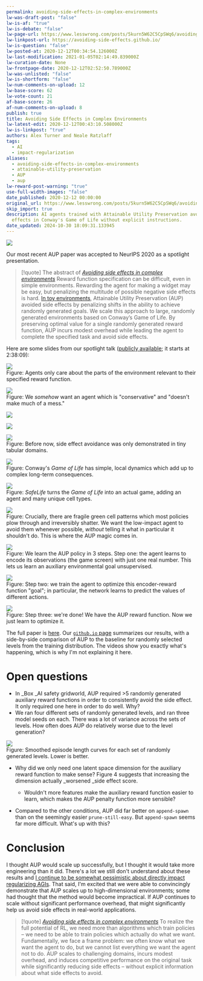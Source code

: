 ```yaml
---
permalink: avoiding-side-effects-in-complex-environments
lw-was-draft-post: "false"
lw-is-af: "true"
lw-is-debate: "false"
lw-page-url: https://www.lesswrong.com/posts/5kurn5W62C5CpSWq6/avoiding-side-effects-in-complex-environments
lw-linkpost-url: https://avoiding-side-effects.github.io/
lw-is-question: "false"
lw-posted-at: 2020-12-12T00:34:54.126000Z
lw-last-modification: 2021-01-05T02:14:49.839000Z
lw-curation-date: None
lw-frontpage-date: 2020-12-12T02:52:50.789000Z
lw-was-unlisted: "false"
lw-is-shortform: "false"
lw-num-comments-on-upload: 12
lw-base-score: 62
lw-vote-count: 21
af-base-score: 26
af-num-comments-on-upload: 8
publish: true
title: Avoiding Side Effects in Complex Environments
lw-latest-edit: 2020-12-12T00:43:10.508000Z
lw-is-linkpost: "true"
authors: Alex Turner and Neale Ratzlaff
tags:
  - AI
  - impact-regularization
aliases:
  - avoiding-side-effects-in-complex-environments
  - attainable-utility-preservation
  - AUP
  - aup
lw-reward-post-warning: "true"
use-full-width-images: "false"
date_published: 2020-12-12 00:00:00
original_url: https://www.lesswrong.com/posts/5kurn5W62C5CpSWq6/avoiding-side-effects-in-complex-environments
skip_import: true
description: AI agents trained with Attainable Utility Preservation avoid most side
  effects in Conway's Game of Life without explicit instructions.
date_updated: 2024-10-30 18:09:31.133945
---
```




![](https://assets.turntrout.com/static/images/posts/2526ca684eae62e8d1fc595b335044d649df02f30f2331b2.avif)

Our most recent AUP paper was accepted to NeurIPS 2020 as a spotlight presentation.

> [!quote] The abstract of [_Avoiding side effects in complex environments_](https://arxiv.org/pdf/2006.06547)
> Reward function specification can be difficult, even in simple environments. Rewarding the agent for making a widget may be easy, but penalizing the multitude of possible negative side effects is hard. [In toy environments](https://arxiv.org/abs/1902.09725), Attainable Utility Preservation (AUP) avoided side effects by penalizing shifts in the ability to achieve randomly generated goals. We scale this approach to large, randomly generated environments based on Conway’s Game of Life. By preserving optimal value for a single randomly generated reward function, AUP incurs modest overhead while leading the agent to complete the specified task and avoid side effects.

Here are some slides from our spotlight talk ([publicly available](https://nips.cc/virtual/2020/public/session_oral_21090.html?fbclid=IwAR2tlTJHC7pZoFDDgCBoPNeUDpepXuFA-DrEH-zrDGOVjTB7hJzfCbIy5Gg); it starts at 2:38:09):

![](https://assets.turntrout.com/static/images/posts/5d8db03fe692d0a310f42ec0c249a6b2be892ea6e84ec762.avif)
<br/>Figure: Agents only care about the parts of the environment relevant to their specified reward function.

![](https://assets.turntrout.com/static/images/posts/11973d84ffe3b4c8b56ebfe90261e336e126ad93cdda39a5.avif)
<br/>Figure: We _somehow_ want an agent which is "conservative" and "doesn't make much of a mess."

![](https://assets.turntrout.com/static/images/posts/fc33883d8d8accf1d88b5281873b491a4656bf87bd738cc7.avif)

![](https://assets.turntrout.com/static/images/posts/19247989a8c519fbc27fc9d100129444d4ca2f86968a9a8b.avif )

![](https://assets.turntrout.com/static/images/posts/27b61d7c2b20d763836e0f4205fc5cb0b043d8c999d9513b.avif)
<br/>Figure: Before now, side effect avoidance was only demonstrated in tiny tabular domains.

![](https://assets.turntrout.com/static/images/posts/2b563e34fa6fa1f80fcf5992515e3911668f03e0297e547b.avif)
<br/>Figure: Conway's _Game of Life_ has simple, local dynamics which add up to complex long-term consequences.

![](https://assets.turntrout.com/static/images/posts/bc36232e143377cc3fb23ec0eaf31d162c17fa41698f8356.avif)
<br/>Figure: _SafeLife_ turns the _Game of Life_ into an actual game, adding an agent and many unique cell types.

![](https://assets.turntrout.com/static/images/posts/explanation.avif)
<br/>Figure: Crucially, there are fragile green cell patterns which most policies plow through and irreversibly shatter. We want the low-impact agent to avoid them whenever possible, _without_ telling it what in particular it shouldn't do. This is where the AUP magic comes in.

![](https://assets.turntrout.com/static/images/posts/ec7027afd67e6d8d0d76cdf6f6f0ce4f1ca66561460c376e.avif)
<br/>Figure: We learn the AUP policy in 3 steps. Step one: the agent learns to encode its observations (the game screen) with just one real number. This lets us learn an auxiliary environmental goal unsupervised.

![](https://assets.turntrout.com/static/images/posts/8e06d19568bf8cf2aa3f1ae7cb68237f739e7e8526d16e69.avif)
<br/>Figure: Step two: we train the agent to optimize this encoder-reward function "goal"; in particular, the network learns to predict the values of different actions.

![](https://assets.turntrout.com/static/images/posts/ceedff3b01f8e4dd70c483030f9855e623643aa85c40b226.avif)
<br/>Figure: Step three: we're done! We have the AUP reward function. Now we just learn to optimize it.

The full paper is [here](https://arxiv.org/pdf/2006.06547.pdf). Our [`github.io` page](https://avoiding-side-effects.github.io) summarizes our results, with a side-by-side comparison of AUP to the baseline for randomly selected levels from the training distribution. The videos show you exactly what's happening, which is why I'm not explaining it here. 

# Open questions

- In _Box _AI safety gridworld, AUP required >5 randomly generated auxiliary reward functions in order to consistently avoid the side effect. It only required one here in order to do well. Why?
- We ran four different sets of randomly generated levels, and ran three model seeds on each. There was a lot of variance across the sets of levels. How often does AUP do relatively worse due to the level generation?


![](https://assets.turntrout.com/static/images/posts/a2648ed5ddce10481462919b3c0008d232082e2eebcea498.avif)
<br/>Figure: Smoothed episode length curves for each set of randomly generated levels. Lower is better.
- Why did we only need one latent space dimension for the auxiliary reward function to make sense? Figure 4 suggests that increasing the dimension actually _worsened _side effect score.
  - Wouldn't more features make the auxiliary reward function easier to learn, which makes the AUP penalty function more sensible?

- Compared to the other conditions, AUP did far better on `append-spawn` than on the seemingly easier `prune-still-easy`. But `append-spawn` seems far more difficult. What's up with this?

# Conclusion

I thought AUP would scale up successfully, but I thought it would take more engineering than it did. There's a lot we still don't understand about these results and [I continue to be somewhat pessimistic about directly impact regularizing AGIs](/excitement-about-impact-measures). That said, I'm excited that we were able to convincingly demonstrate that AUP scales up to high-dimensional environments; some had thought that the method would become impractical. If AUP continues to scale without significant performance overhead, that might significantly help us avoid side effects in real-world applications.

> [!quote] [_Avoiding side effects in complex environments_](https://arxiv.org/pdf/2006.06547)
> To realize the full potential of RL, we need more than algorithms which train policies – we need to be able to train policies which actually do what we want. Fundamentally, we face a frame problem: we often know what we want the agent to do, but we cannot list everything we want the agent not to do. AUP scales to challenging domains, incurs modest overhead, and induces competitive performance on the original task while significantly reducing side effects – without explicit information about what side effects to avoid.